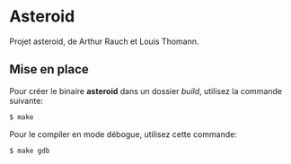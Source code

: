 # Asteroid

Projet asteroid, de Arthur Rauch et Louis Thomann.

## Mise en place

Pour créer le binaire **asteroid** dans un dossier *build*, utilisez la commande
suivante:
```Bash
$ make
```

Pour le compiler en mode débogue, utilisez cette commande:
```Bash
$ make gdb
```
